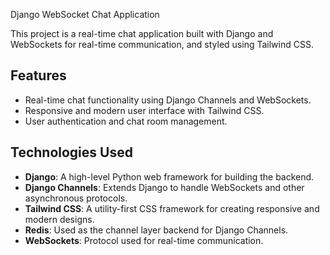  Django WebSocket Chat Application

This project is a real-time chat application built with Django and WebSockets for real-time communication, and styled using Tailwind CSS.

## Features

- Real-time chat functionality using Django Channels and WebSockets.
- Responsive and modern user interface with Tailwind CSS.
- User authentication and chat room management.

## Technologies Used

- **Django**: A high-level Python web framework for building the backend.
- **Django Channels**: Extends Django to handle WebSockets and other asynchronous protocols.
- **Tailwind CSS**: A utility-first CSS framework for creating responsive and modern designs.
- **Redis**: Used as the channel layer backend for Django Channels.
- **WebSockets**: Protocol used for real-time communication.

